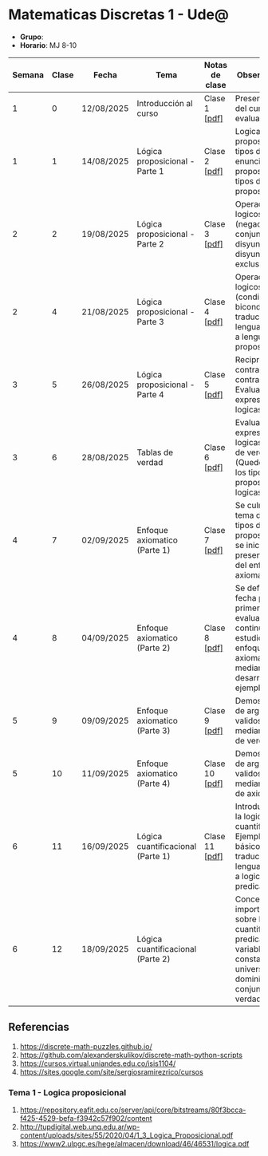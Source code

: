 # Matematicas Discretas 1 - Ude@

* **Grupo**: 
* **Horario**: MJ 8-10


| Semana | Clase | Fecha        | Tema                               | Notas de clase                            |Observaciones|
|--------|-------|--------------|------------------------------------|-------------------------------------------|-------------|
| 1      | 0     | 12/08/2025   | Introducción al curso              | Clase 1 [[pdf]](clase01_12-08-2025.pdf)   | Presentación del curso y evaluación     |
| 1      | 1     | 14/08/2025   | Lógica proposicional - Parte 1     | Clase 2 [[pdf]](clase02_14-08-2025.pdf)   | Logica proposicional, tipos de enunciados, proposiciones, tipos de proposiciones |
| 2      | 2     | 19/08/2025   | Lógica proposicional - Parte 2     | Clase 3 [[pdf]](clase03_19-08-2025.pdf)   | Operadores logicos (negacion, conjuncion, disyuncion, disyuncion exclusiva)|
| 2      | 4     | 21/08/2025   | Lógica proposicional - Parte 3     | Clase 4 [[pdf]](clase04_21-08-2025.pdf)   | Operadores logicos (condicional, bicondicional), traducción de lenguaje natural a lenguaje proposicional |
| 3      | 5     | 26/08/2025   | Lógica proposicional - Parte 4     | Clase 5 [[pdf]](clase05_26-08-2025.pdf)   | Reciproco, contrareciproco, contrario - Evaluacion de expresiones logicas |
| 3      | 6     | 28/08/2025   | Tablas de verdad | Clase 6 [[pdf]](clase06_28-08-2025.pdf)   | Evaluación de expresiones logicas, Tablas de verdad (Quedo faltando los tipos de proposiciones logicas)|
| 4      | 7     | 02/09/2025   | Enfoque axiomatico (Parte 1) | Clase 7 [[pdf]](clase07_02-09-2025.pdf)   | Se culmino el tema de los tipos de proposiciones y se inicio la presentación del enfoque axiomatico|
| 4      | 8     | 04/09/2025   | Enfoque axiomatico (Parte 2) | Clase 8 [[pdf]](clase08_04-09-2025.pdf)   | Se definió la fecha para la primera evaluación y se continuo el estudio del enfoque axiomatico mediante el desarrollo de ejemplos |
| 5      | 9     | 09/09/2025   | Enfoque axiomatico (Parte 3) | Clase 9 [[pdf]](clase09_09-09-2025.pdf)   | Demostración de argumentos validos mediante tablas de verdad |
| 5      | 10    | 11/09/2025   | Enfoque axiomatico (Parte 4) | Clase 10 [[pdf]](clase10_11-09-2025.pdf)   | Demostración de argumentoa validos mediante el uso de axiomas |
| 6      | 11    | 16/09/2025   | Lógica cuantificacional (Parte 1) | Clase 11 [[pdf]](clase11_16-09-2025.pdf)   | Introducción a la logica cuantificacional. Ejemplos básicos de traducción de lenguaje natural a logica de predicados |
| 6      | 12    | 18/09/2025   | Lógica cuantificacional (Parte 2) |    | Conceptos importantes sobre logica cuantificacional: predicado, variable, constante, universo de dominio, conjunto de verdad |



## Referencias

1. https://discrete-math-puzzles.github.io/
2. https://github.com/alexanderskulikov/discrete-math-python-scripts
3. https://cursos.virtual.uniandes.edu.co/isis1104/
4. https://sites.google.com/site/sergiosramirezrico/cursos

### Tema 1 - Logica proposicional

1. https://repository.eafit.edu.co/server/api/core/bitstreams/80f3bcca-f425-4529-befa-f3942c57f902/content
2. http://tupdigital.web.unq.edu.ar/wp-content/uploads/sites/55/2020/04/1_3_Logica_Proposicional.pdf
3. https://www2.ulpgc.es/hege/almacen/download/46/46531/logica.pdf
   

